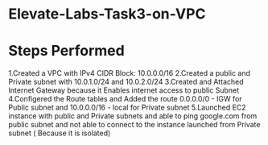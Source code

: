 # Elevate-Labs-Task3-on-VPC
# Steps Performed
1.Created a VPC with IPv4 CIDR Block: 10.0.0.0/16
2.Created a  public and Private subnet with 10.0.1.0/24 and 10.0.2.0/24
3.Created and Attached Internet Gateway because it Enables internet access to public Subnet
4.Configered the Route tables and Added the route 0.0.0.0/0 - IGW for Public subnet and 10.0.0.0/16 - local for Private subnet
5.Launched EC2 instance with public and Private subnets and able to ping google.com from public subnet and not able to connect to the instance launched from Private subnet ( Because it is isolated)
